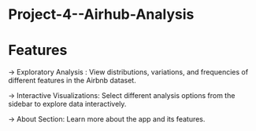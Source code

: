 # Project-4--Airhub-Analysis

# Features

-> Exploratory Analysis :  View distributions, variations, and frequencies of different features in the Airbnb dataset.

-> Interactive Visualizations: Select different analysis options from the sidebar to explore data interactively.

-> About Section: Learn more about the app and its features.

